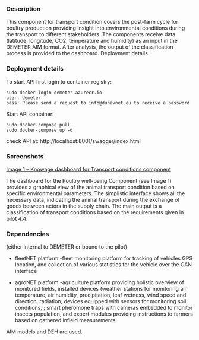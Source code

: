 ### Description
This component for transport condition covers the post-farm cycle for poultry production providing insight into environmental conditions during the transport to different stakeholders.  The components receive data (latitude, longitude, CO2, temperature and humidity) as an input in the DEMETER AIM format.  After analysis, the output of the classification process is provided to the dashboard.
Deployment details



### Deployment details 

To start API first login to container registry:
```
sudo docker login demeter.azurecr.io
user: demeter
pass: Please send a request to info@dunavnet.eu to receive a password

```
Start API container:
```
sudo docker-compose pull
sudo docker-compose up -d
```

check API at:
http://localhost:8001/swagger/index.html

### Screenshots  

[Image 1 – Knowage dashboard for Transport conditions component](https://sasagronet.blob.core.windows.net/demeter/trasportcond.png)

The dashboard for the Poultry well-being Component (see Image 1) provides a graphical view of the animal transport condition based on specific environmental parameters.  The simplistic interface shows all the necessary data, indicating the animal transport during the exchange of goods between actors in the supply chain.  The main output is a classification of transport conditions based on the requirements given in pilot 4.4. 

### Dependencies 
(either internal to DEMETER or bound to the pilot)

- fleetNET platform -fleet monitoring platform for tracking of vehicles GPS location, and collection of various statistics for the vehicle over the CAN interface

- agroNET platform -agriculture platform providing holistic overview of monitored fields, installed devices (weather stations for monitoring air temperature, air humidity, precipitation, leaf wetness, wind speed and direction, radiation; devices equipped with sensors for monitoring soil conditions, ; smart pheromone traps with cameras embedded to monitor insects population, and expert modules providing instructions to farmers based on gathered infield measurements.

AIM models and DEH are used.



